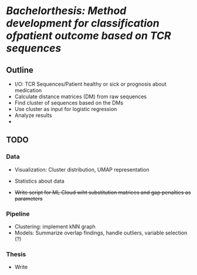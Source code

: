 # _Bachelorthesis: Method development for classification ofpatient outcome based on TCR sequences_

## Outline
- I/O: TCR Sequences/Patient healthy or sick or prognosis about medication
- Calculate distance matrices (DM) from raw sequences
- Find cluster of sequences based on the DMs
- Use cluster as input for logistic regression
- Analyze results
-  
## TODO
### Data
- Visualization: Cluster distribution, UMAP representation
- Statistics about data

- ~~Write script for ML Cloud wiht substitution matrices and gap penalties as parameters~~

### Pipeline
- Clustering: implement kNN graph
- Models: Summarize overlap findings, handle outliers, variable selection (?)

### Thesis
- Write
